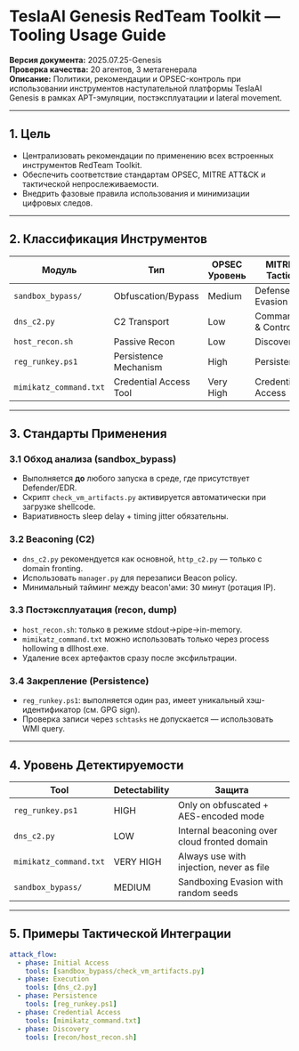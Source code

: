 # TeslaAI Genesis RedTeam Toolkit — Tooling Usage Guide

**Версия документа:** 2025.07.25-Genesis  
**Проверка качества:** 20 агентов, 3 метагенерала  
**Описание:** Политики, рекомендации и OPSEC-контроль при использовании инструментов наступательной платформы TeslaAI Genesis в рамках APT-эмуляции, постэксплуатации и lateral movement.

---

## 1. Цель

- Централизовать рекомендации по применению всех встроенных инструментов RedTeam Toolkit.
- Обеспечить соответствие стандартам OPSEC, MITRE ATT&CK и тактической непрослеживаемости.
- Внедрить фазовые правила использования и минимизации цифровых следов.

---

## 2. Классификация Инструментов

| Модуль                 | Тип                   | OPSEC Уровень | MITRE Tactic    |
|------------------------|------------------------|----------------|------------------|
| `sandbox_bypass/`     | Obfuscation/Bypass     | Medium         | Defense Evasion |
| `dns_c2.py`           | C2 Transport           | Low            | Command & Control |
| `host_recon.sh`       | Passive Recon          | Low            | Discovery       |
| `reg_runkey.ps1`      | Persistence Mechanism  | High           | Persistence     |
| `mimikatz_command.txt`| Credential Access Tool | Very High      | Credential Access |

---

## 3. Стандарты Применения

### 3.1 Обход анализа (sandbox_bypass)

- Выполняется **до** любого запуска в среде, где присутствует Defender/EDR.
- Скрипт `check_vm_artifacts.py` активируется автоматически при загрузке shellcode.
- Вариативность sleep delay + timing jitter обязательны.

### 3.2 Beaconing (C2)

- `dns_c2.py` рекомендуется как основной, `http_c2.py` — только с domain fronting.
- Использовать `manager.py` для перезаписи Beacon policy.
- Минимальный тайминг между beacon'ами: 30 минут (ротация IP).

### 3.3 Постэксплуатация (recon, dump)

- `host_recon.sh`: только в режиме stdout→pipe→in-memory.
- `mimikatz_command.txt` можно использовать только через process hollowing в dllhost.exe.
- Удаление всех артефактов сразу после эксфильтрации.

### 3.4 Закрепление (Persistence)

- `reg_runkey.ps1`: выполняется один раз, имеет уникальный хэш-идентификатор (см. GPG sign).
- Проверка записи через `schtasks` не допускается — использовать WMI query.

---

## 4. Уровень Детектируемости

| Tool                     | Detectability | Защита                                      |
|--------------------------|----------------|----------------------------------------------|
| `reg_runkey.ps1`         | HIGH           | Only on obfuscated + AES-encoded mode        |
| `dns_c2.py`              | LOW            | Internal beaconing over cloud fronted domain |
| `mimikatz_command.txt`   | VERY HIGH      | Always use with injection, never as file     |
| `sandbox_bypass/`        | MEDIUM         | Sandboxing Evasion with random seeds         |

---

## 5. Примеры Тактической Интеграции

```yaml
attack_flow:
  - phase: Initial Access
    tools: [sandbox_bypass/check_vm_artifacts.py]
  - phase: Execution
    tools: [dns_c2.py]
  - phase: Persistence
    tools: [reg_runkey.ps1]
  - phase: Credential Access
    tools: [mimikatz_command.txt]
  - phase: Discovery
    tools: [recon/host_recon.sh]
